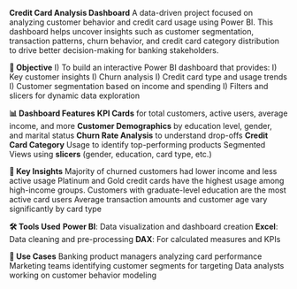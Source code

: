 **Credit Card Analysis Dashboard**
A data-driven project focused on analyzing customer behavior and credit card usage using Power BI. 
This dashboard helps uncover insights such as customer segmentation, transaction patterns, churn behavior, and credit card category distribution to drive better decision-making for banking stakeholders.

**🎯 Objective**
I) To build an interactive Power BI dashboard that provides:
I) Key customer insights
I) Churn analysis
I) Credit card type and usage trends
I) Customer segmentation based on income and spending
I) Filters and slicers for dynamic data exploration

**📊 Dashboard Features**
**KPI Cards** for total customers, active users, average income, and more
**Customer Demographics** by education level, gender, and marital status
**Churn Rate Analysis** to understand drop-offs
**Credit Card Category** Usage to identify top-performing products
Segmented Views using **slicers** (gender, education, card type, etc.)

**🧠 Key Insights**
Majority of churned customers had lower income and less active usage
Platinum and Gold credit cards have the highest usage among high-income groups.
Customers with graduate-level education are the most active card users
Average transaction amounts and customer age vary significantly by card type

**🛠️ Tools Used**
**Power BI**: Data visualization and dashboard creation
**Excel**: Data cleaning and pre-processing
**DAX**: For calculated measures and KPIs

**📌 Use Cases**
Banking product managers analyzing card performance
Marketing teams identifying customer segments for targeting
Data analysts working on customer behavior modeling
